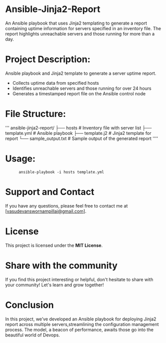 # Ansible-Jinja2-Report

An Ansible playbook that uses Jinja2 templating to generate a report containing uptime information for servers specified in an inventory file. The report highlights unreachable servers and those running for more than a day.

# Project Description:

Ansible playbook and Jinja2 template to generate a server uptime report.
- Collects uptime data from specified hosts
- Identifies unreachable servers and those running for over 24 hours
- Generates a timestamped report file on the Ansible control node

# File Structure:
'''
ansible-jinja2-report/
├── hosts                  # Inventory file with server list
├── template.yml           # Ansible playbook
├── template.j2            # Jinja2 template for report
└── sample_output.txt      # Sample output of the generated report
''''
# Usage:

          ansible-playbook -i hosts template.yml

# Support and Contact

If you have any questions, please feel free to contact me at [vasudevanswornampillai@gmail.com].

# License

This project is licensed under the **MIT License**.

# Share with the community

If you find this project interesting or helpful, don't hesitate to share with your community! Let's learn and grow together!

# Conclusion

In this project, we’ve developed an Ansible playbook for deploying Jinja2 report across multiple servers,streamlining the configuration management process. The model, a beacon of performance, awaits those go into the beautiful world of Devops.
